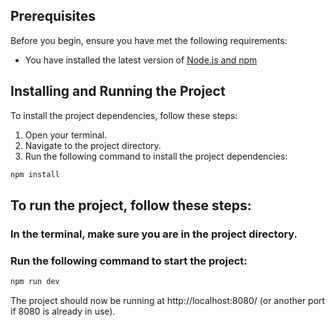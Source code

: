 ## Prerequisites

Before you begin, ensure you have met the following requirements:

* You have installed the latest version of [Node.js and npm](https://nodejs.org/en/download/)

## Installing and Running the Project

To install the project dependencies, follow these steps:

1. Open your terminal.
2. Navigate to the project directory.
3. Run the following command to install the project dependencies:

```bash
npm install
```

## To run the project, follow these steps:

### In the terminal, make sure you are in the project directory.
### Run the following command to start the project:

```bash
npm run dev
```

The project should now be running at http://localhost:8080/ (or another port if 8080 is already in use).
